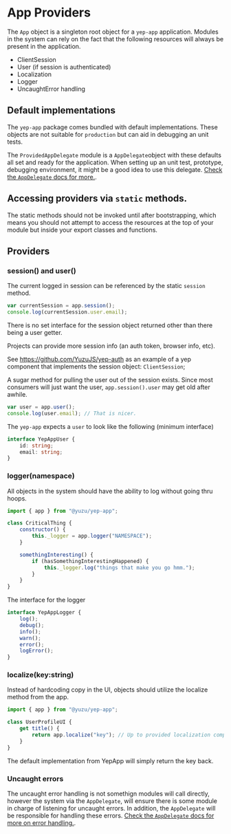 # App Providers

The `App` object is a singleton root object for a `yep-app` application.
Modules in the system can rely on the fact that the following resources will always be present in the application.

- ClientSession
- User (if session is authenticated)
- Localization
- Logger
- UncaughtError handling

## Default implementations
The `yep-app` package comes bundled with default implementations. These objects are not suitable for `production` but can aid in debugging an unit tests.

The `ProvidedAppDelegate` module is a `AppDelegate`object with these defaults all set and ready for the application. When setting up an unit test, prototype, debugging environment, it might be a good idea to use this delegate. [Check the `AppDelegate` docs for more.](./app-delegate.md).

## Accessing providers via `static` methods.

The static methods should not be invoked until after bootstrapping, which means you should not attempt to access the resources at the top of your module but inside your export classes and functions.

## Providers

### session() and user()

The current logged in session can be referenced by the static `session` method.

```javascript
var currentSession = app.session();
console.log(currentSession.user.email);
```
There is no set interface for the session object returned other than
there being a user getter.

Projects can provide more session info (an auth token, browser info, etc).

See https://github.com/YuzuJS/yep-auth as an example of a yep component that implements the session object: `ClientSession`;

A sugar method for pulling the user out of the session exists.
Since most consumers will just want the user, `app.session().user` may get old after awhile.

```javascript
var user = app.user();
console.log(user.email); // That is nicer.

```

The `yep-app` expects a `user` to look like the following (minimum interface)

```typescript
interface YepAppUser {
    id: string;
    email: string;
}
```

### logger(namespace)

All objects in the system should have the ability to log without going thru hoops.

```javascript
import { app } from "@yuzu/yep-app";

class CriticalThing {
    constructor() {
        this._logger = app.logger("NAMESPACE");
    }

    somethingInteresting() {
        if (hasSomethingInterestingHappened) {
            this._logger.log("things that make you go hmm.");
        }
    }
}
```

The interface for the logger

```typescript
interface YepAppLogger {
    log();
    debug();
    info();
    warn();
    error();
    logError();
}
```

### localize(key:string)

Instead of hardcoding copy in the UI, objects should utilize the localize method
from the app.

```javascript
import { app } from "@yuzu/yep-app";

class UserProfileUI {
    get title() {
        return app.localize("key"); // Up to provided localization component to return a localized string.
    }
}
```

The default implementation from YepApp will simply return the key back.

### Uncaught errors
The uncaught error handling is not somethign modules will call directly, however the system via the `AppDelegate`, will ensure there is some module in charge of listening for uncaught errors. In addition, the `AppDelegate` will be responsible for handling these errors. [Check the `AppDelegate` docs for more on error handling.](./app-delegate.md).
